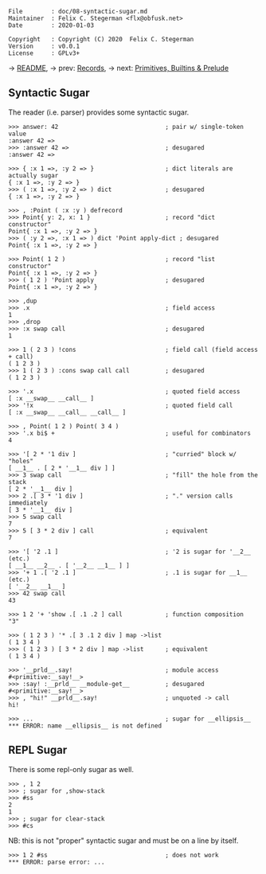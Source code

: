 <!-- {{{1 -->

    File        : doc/08-syntactic-sugar.md
    Maintainer  : Felix C. Stegerman <flx@obfusk.net>
    Date        : 2020-01-03

    Copyright   : Copyright (C) 2020  Felix C. Stegerman
    Version     : v0.0.1
    License     : GPLv3+

<!-- }}}1 -->

→ [README](../README.md),
→ prev: [Records](07-records.md),
→ next: [Primitives, Builtins & Prelude](09-primitives-builtins-and-prelude.md)

## Syntactic Sugar

The reader (i.e. parser) provides some syntactic sugar.

```koneko
>>> answer: 42                              ; pair w/ single-token value
:answer 42 =>
>>> :answer 42 =>                           ; desugared
:answer 42 =>

>>> { :x 1 =>, :y 2 => }                    ; dict literals are actually sugar
{ :x 1 =>, :y 2 => }
>>> ( :x 1 =>, :y 2 => ) dict               ; desugared
{ :x 1 =>, :y 2 => }

>>> , :Point ( :x :y ) defrecord
>>> Point{ y: 2, x: 1 }                     ; record "dict constructor"
Point{ :x 1 =>, :y 2 => }
>>> ( :y 2 =>, :x 1 => ) dict 'Point apply-dict ; desugared
Point{ :x 1 =>, :y 2 => }

>>> Point( 1 2 )                            ; record "list constructor"
Point{ :x 1 =>, :y 2 => }
>>> ( 1 2 ) 'Point apply                    ; desugared
Point{ :x 1 =>, :y 2 => }

>>> ,dup
>>> .x                                      ; field access
1
>>> ,drop
>>> :x swap call                            ; desugared
1

>>> 1 ( 2 3 ) !cons                         ; field call (field access + call)
( 1 2 3 )
>>> 1 ( 2 3 ) :cons swap call call          ; desugared
( 1 2 3 )

>>> '.x                                     ; quoted field access
[ :x __swap__ __call__ ]
>>> '!x                                     ; quoted field call
[ :x __swap__ __call__ __call__ ]

>>> , Point( 1 2 ) Point( 3 4 )
>>> '.x bi$ +                               ; useful for combinators
4
```

```koneko
>>> '[ 2 * '1 div ]                         ; "curried" block w/ "holes"
[ __1__ . [ 2 * '__1__ div ] ]
>>> 3 swap call                             ; "fill" the hole from the stack
[ 2 * '__1__ div ]
>>> 2 .[ 3 * '1 div ]                       ; "." version calls immediately
[ 3 * '__1__ div ]
>>> 5 swap call
7
>>> 5 [ 3 * 2 div ] call                    ; equivalent
7

>>> '[ '2 .1 ]                              ; '2 is sugar for '__2__ (etc.)
[ __1__ __2__ . [ '__2__ __1__ ] ]
>>> '+ 1 .[ '2 .1 ]                         ; .1 is sugar for __1__ (etc.)
[ '__2__ __1__ ]
>>> 42 swap call
43

>>> 1 2 '+ 'show .[ .1 .2 ] call            ; function composition
"3"

>>> ( 1 2 3 ) '* .[ 3 .1 2 div ] map ->list
( 1 3 4 )
>>> ( 1 2 3 ) [ 3 * 2 div ] map ->list      ; equivalent
( 1 3 4 )
```

```koneko
>>> '__prld__.say!                          ; module access
#<primitive:__say!__>
>>> :say! :__prld__ __module-get__          ; desugared
#<primitive:__say!__>
>>> , "hi!" __prld__.say!                   ; unquoted -> call
hi!
```

```koneko
>>> ...                                     ; sugar for __ellipsis__
*** ERROR: name __ellipsis__ is not defined
```

## REPL Sugar

There is some repl-only sugar as well.

```koneko
>>> , 1 2
>>> ; sugar for ,show-stack
>>> #ss
2
1
>>> ; sugar for clear-stack
>>> #cs
```

NB: this is not "proper" syntactic sugar and must be on a line by
itself.

```
>>> 1 2 #ss                                 ; does not work
*** ERROR: parse error: ...
```

<!-- vim: set tw=70 sw=2 sts=2 et fdm=marker : -->
